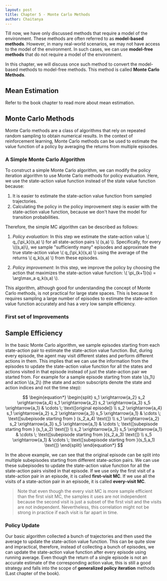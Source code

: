 ```yaml
---
layout: post
title: Chapter 5 - Monte Carlo Methods
author: Chaitanya
---
```


Till now, we have only discussed methods that require a model of the environment. These methods are often referred to as **model-based methods**. However, in many real-world scenarios, we may not have access to the model of the environment. In such cases, we can use **model-free methods** that do not require a model of the environment.

In this chapter, we will discuss once such method to convert the model-based methods to model-free methods. This method is called **Monte Carlo Methods**.

## Mean Estimation

Refer to the book chapter to read more about mean estimation.

## Monte Carlo Methods

Monte Carlo methods are a class of algorithms that rely on repeated random sampling to obtain numerical results. In the context of reinforcement learning, Monte Carlo methods can be used to estimate the value function of a policy by averaging the returns from multiple episodes.

### A Simple Monte Carlo Algorithm

To construct a simple Monte Carlo algorithm, we can modify the policy iteration algorithm to use Monte Carlo methods for policy evaluation. Here, we use the state-action value function instead of the state value function because:
1. It is easier to estimate the state-action value function from sampled trajectories.
2. Calculating the policy in the policy improvement step is easier with the state-action value function, because we don't have the model for transition probabilities.

Therefore, the simple MC algorithm can be described as follows:

1. *Policy evaluation*: In this step we estimate the state-action value \\( q_{\pi_k}(s,a) \\) for all state-action pairs \\( (s,a) \\). Specifically, for every \\((s,a)\\), we sample "sufficiently many" episodes and approximate the true state-action value \\( q_{\pi_k}(s,a) \\) using the average of the returns \\( q_k(s,a) \\) from these episodes.

2. *Policy improvement*: In this step, we improve the policy by choosing the action that maximizes the state-action value function: \\( \pi_{k+1}(s) = \arg\max_a q_k(s,a) \\).

This algorithm, although good for understanding the concept of Monte Carlo methods, is not practical for large state spaces. This is because it requires sampling a large number of episodes to estimate the state-action value function accurately and has a very low sample efficiency.

### First set of Improvements

## Sample Efficiency

In the basic Monte Carlo algorithm, we sample episodes starting from each state-action pair to estimate the state-action value function. But, during every episode, the agent may visit different states and perform different actions in them. This implies that we can use the information from the episodes to update the state-action value function for all the states and actions visited in that episode instead of just the state-action pair we started from. For example for a sample episode starting from state \\(s_1\\) and action \\(a_2\\) (the state and action subscripts denote the state and action indices and not the time step):

$$
\begin{equation*}
\begin{split}
    s_1 \xrightarrow{a_2} s_2 \xrightarrow{a_4} s_1 \xrightarrow{a_2} s_2 \xrightarrow{a_3} s_5 \xrightarrow{a_1} & \cdots \;  \text{[original episode]} \\
    s_2 \xrightarrow{a_4} s_1 \xrightarrow{a_2} s_2 \xrightarrow{a_3} s_5 \xrightarrow{a_1} & \cdots \;  \text{[subepisode starting from } (s_2,a_4) \text{]} \\
    s_1 \xrightarrow{a_2} s_2 \xrightarrow{a_3} s_5 \xrightarrow{a_1} & \cdots \;  \text{[subepisode starting from } (s_1,a_2) \text{]} \\
    s_2 \xrightarrow{a_3} s_5 \xrightarrow{a_1} & \cdots \;  \text{[subepisode starting from }(s_2,a_3) \text{]} \\
    s_5 \xrightarrow{a_1} & \cdots \;  \text{[subepisode starting from }(s_5,a_1) \text{]}
\end{split}
\end{equation*}
$$

In the above example, we can see that the original episode can be split into multiple subepisodes starting from different state-action pairs. We can use these subepisodes to update the state-action value function for all the state-action pairs visited in that episode. If we use only the first visit of a state-action pair in an episode, it is called **first-visit MC**. If we use all the visits of a state-action pair in an episode, it is called **every-visit MC**.

> Note that even though the every visit MC is more sample efficient than the first visit MC, the samples it uses are not independent because the second visit is just a subset of the first visit and the visits are not independent. Nevertheless, this correlation might not be strong in practice if each visit is far apart in time.

### Policy Update

Our basic algorithm collected a bunch of trajectories and then used the average to update the state-action value function. This can be quite slow and impractical, therefore, instead of collecting a bunch of episodes, we can update the state-action value function after every episode using running average. Even though the return of a single episode is not an accurate estimate of the corresponding action value, this is still a good strategy and falls into the scope of **generalized policy iteration** methods (Last chapter of the book).